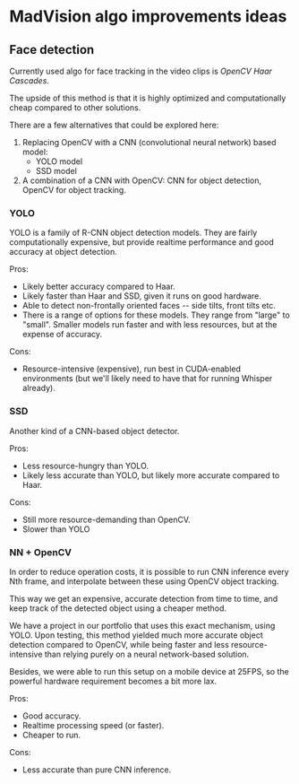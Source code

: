 # MadVision algo improvements ideas

## Face detection

Currently used algo for face tracking in the video clips is _OpenCV Haar Cascades_.

The upside of this method is that it is highly optimized and computationally cheap compared to other solutions.

There are a few alternatives that could be explored here:

1. Replacing OpenCV with a CNN (convolutional neural network) based model:
   - YOLO model
   - SSD model
2. A combination of a CNN with OpenCV: CNN for object detection, OpenCV for object tracking.

### YOLO

YOLO is a family of R-CNN object detection models.
They are fairly computationally expensive, but provide realtime performance and good accuracy at object detection.

Pros:

- Likely better accuracy compared to Haar.
- Likely faster than Haar and SSD, given it runs on good hardware.
- Able to detect non-frontally oriented faces -- side tilts, front tilts etc.
- There is a range of options for these models. They range from "large" to "small".
  Smaller models run faster and with less resources, but at the expense of accuracy.

Cons:

- Resource-intensive (expensive), run best in CUDA-enabled environments (but we'll likely need to have that for running Whisper already).

### SSD

Another kind of a CNN-based object detector.

Pros:

- Less resource-hungry than YOLO.
- Likely less accurate than YOLO, but likely more accurate compared to Haar.

Cons:

- Still more resource-demanding than OpenCV.
- Slower than YOLO

### NN + OpenCV

In order to reduce operation costs, it is possible to run CNN inference every Nth frame,
and interpolate between these using OpenCV object tracking.

This way we get an expensive, accurate detection from time to time,
and keep track of the detected object using a cheaper method.

We have a project in our portfolio that uses this exact mechanism, using YOLO.
Upon testing, this method yielded much more accurate object detection compared to OpenCV,
while being faster and less resource-intensive than relying purely on a neural network-based solution.

Besides, we were able to run this setup on a mobile device at 25FPS,
so the powerful hardware requirement becomes a bit more lax.

Pros:

- Good accuracy.
- Realtime processing speed (or faster).
- Cheaper to run.

Cons:

- Less accurate than pure CNN inference.

